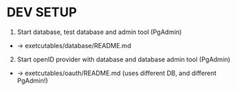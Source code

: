 # DEV SETUP

1. Start database, test database and admin tool (PgAdmin)
  - -> exetcutables/database/README.md

2. Start openID provider with database and database admin tool (PgAdmin)
  - -> exetcutables/oauth/README.md (uses different DB, and different PgAdmin!)


